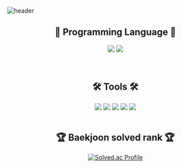 ![header](https://capsule-render.vercel.app/api?type=waving&color=gradient&height=200&section=header&text=Hi!&fontSize=90)

<div align=center>


## 🌱 Programming Language 🌱
<img src="https://img.shields.io/badge/python-3776AB?style=flat&logo=python&logoColor=white"/>
<img src="https://img.shields.io/badge/Java-007396?style=flat&logo=Java&logoColor=white">
<br>
<br><br>

## 🛠️ Tools 🛠️
<img src="https://img.shields.io/badge/Visual%20Studio%20Code-007ACC?style=flat&logo=VisualStudioCode&logoColor=white" />
<img src="https://img.shields.io/badge/Android-3DDC84?style=flat-square&logo=Android&logoColor=white"/>
<img src="https://img.shields.io/badge/Jupyter-F37626?style=flat-square&logo=Jupyter&logoColor=white"/>
<img src="https://img.shields.io/badge/Google Colab-F9AB00?style=flat-square&logo=Google Colab&logoColor=white"/>
<img src="https://img.shields.io/badge/Django-092E20?style=flat-square&logo=Django&logoColor=white"/> 
<br><br>
	
## 🏆 Baekjoon solved rank 🏆
<!-- <img src="https://github-readme-stats.vercel.app/api?username=zjavbxj523&show_icons=true">	 -->
	
[![Solved.ac Profile](http://mazassumnida.wtf/api/v2/generate_badge?boj=zjavbxj523)](https://solved.ac/zjavbxj523)
</div>




<!--
**zjavbxj523/zjavbxj523** is a ✨ _special_ ✨ repository because its `README.md` (this file) appears on your GitHub profile.
Here are some ideas to get you started:

